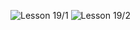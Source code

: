 ![Lesson 19/1](https://github.com/spectrumcomputing/ZX-Spectrum/blob/main/The%20Complete%20Machine%20Code%20Tutor/Images/MachineCodeTutor_Lesson19_001.png)
![Lesson 19/2](https://github.com/spectrumcomputing/ZX-Spectrum/blob/main/The%20Complete%20Machine%20Code%20Tutor/Images/MachineCodeTutor_Lesson19_002.png)

